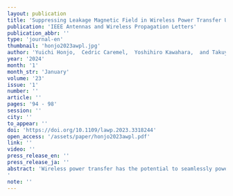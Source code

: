 ```yaml
---
layout: publication
title: 'Suppressing Leakage Magnetic Field in Wireless Power Transfer Using Halbach Array-Based Resonators'
publication: 'IEEE Antennas and Wireless Propagation Letters'
publication_abbr: ''
type: 'journal-en'
thumbnail: 'honjo2023awpl.jpg'
author: 'Yuichi Honjo,  Cedric Caremel,  Yoshihiro Kawahara,  and Takuya Sasatani'
year: '2024'
month: '1'
month_str: 'January'
volume: '23'
issue: '1'
number: ''
article: ''
pages: '94 - 98'
session: ''
city: ''
to_appear: ''
doi: 'https://doi.org/10.1109/lawp.2023.3318244'
open_access: '/assets/paper/honjo2023awpl.pdf'
link: ''
video: ''
press_release_en: ''
press_release_ja: ''
abstract: 'Wireless power transfer has the potential to seamlessly power electronic systems, such as electric vehicles, industrial robots, and mobile devices. However, the leakage magnetic field is a critical bottleneck that limits the transferable power level, and heavy ferromagnetic shields are needed for transferring large amounts of power. In this letter, we propose a ferrite-less coil design that generates an asymmetric magnetic field pattern focused on one side of the resonator, which effectively reduces the leakage magnetic field. The key to enabling the asymmetric field pattern is a coil winding strategy inspired by the Halbach array, a permanent magnet arrangement, which is then tailored for wireless power using an evolutionary strategy algorithm. Numerical analyses and simulations demonstrated that the proposed coil structure delivers the same amount of power as spiral coils, while achieving an 86.6% reduction in magnetic field intensity at a plane located 75 mm away from the resonator pair and a power efficiency of 96.0%. We verified our approach by measuring the power efficiency and magnetic field intensity of a test wireless power system operating at 6.78 MHz. These findings indicate that our approach can efficiently deliver over 50 times more power without increasing magnetic field exposure, making it a promising solution for high-power wireless power transfer applications.'
note: ''
---
```

